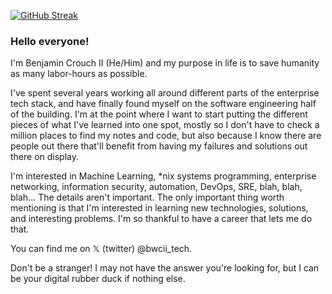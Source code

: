 [![GitHub Streak](https://streak-stats.demolab.com/?user=bwcii)](https://git.io/streak-stats)

### Hello everyone!

I'm Benjamin Crouch II (He/Him) and my purpose in life is to save humanity as many labor-hours as possible.

I've spent several years working all around different parts of the enterprise tech stack, and have finally found myself on the software engineering half of the building. 
I'm at the point where I want to start putting the different pieces of what I've learned into one spot, mostly so I don't have to check a million places to find my notes and code, but also because I know there are people out there that'll benefit from having my failures and solutions out there on display.

I'm interested in Machine Learning, *nix systems programming, enterprise networking, information security, automation, DevOps, SRE, blah, blah, blah... The details aren't important. The only important thing worth mentioning is that I'm interested in learning new technologies, solutions, and interesting problems. 
I'm so thankful to have a career that lets me do that.

You can find me on 𝕏 (twitter) @bwcii_tech. 

Don't be a stranger! I may not have the answer you're looking for, but I can be your digital rubber duck if nothing else.
